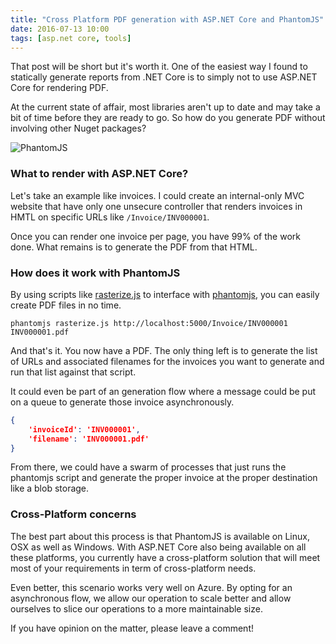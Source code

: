 ```yaml
---
title: "Cross Platform PDF generation with ASP.NET Core and PhantomJS"
date: 2016-07-13 10:00
tags: [asp.net core, tools]
---
```


That post will be short but it's worth it. One of the easiest way I found to statically generate reports from .NET Core is to simply not to use ASP.NET Core for rendering PDF.

At the current state of affair, most libraries aren't up to date and may take a bit of time before they are ready to go. So how do you generate PDF without involving other Nuget packages?

![PhantomJS](/posts/files/phantomjs-logo.png)

### What to render with ASP.NET Core?

Let's take an example like invoices. I could create an internal-only MVC website that have only one unsecure controller that renders invoices in HMTL on specific URLs like `/Invoice/INV000001`.

Once you can render one invoice per page, you have 99% of the work done. What remains is to generate the PDF from that HTML.

### How does it work with PhantomJS

By using scripts like [rasterize.js](https://github.com/ariya/phantomjs/blob/master/examples/rasterize.js) to interface with [phantomjs][phantomjs], you can easily create PDF files in no time.

```none
phantomjs rasterize.js http://localhost:5000/Invoice/INV000001 INV000001.pdf
```

And that's it. You now have a PDF. The only thing left is to generate the list of URLs and associated filenames for the invoices you want to generate and run that list against that script.

It could even be part of an generation flow where a message could be put on a queue to generate those invoice asynchronously.

```json
{
    'invoiceId': 'INV000001',
    'filename': 'INV000001.pdf'
}
```

From there, we could have a swarm of processes that just runs the phantomjs script and generate the proper invoice at the proper destination like a blob storage.

### Cross-Platform concerns

The best part about this process is that PhantomJS is available on Linux, OSX as well as Windows. With ASP.NET Core also being available on all these platforms, you currently have a cross-platform solution that will meet most of your requirements in term of cross-platform needs.

Even better, this scenario works very well on Azure. By opting for an asynchronous flow, we allow our operation to scale better and allow ourselves to slice our operations to a more maintainable size.

If you have opinion on the matter, please leave a comment!

[phantomjs]: http://phantomjs.org/

